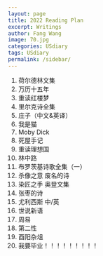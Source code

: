 ```yaml
---
layout: page
title: 2022 Reading Plan
excerpt: Writings
author: Fang Wang
image: 70.jpg
categories: USdiary
tags: USdiary
permalink: /sidebar/
---
```


1. 荷尔德林文集
2. 万历十五年
3. 重读红楼梦
4. 里尔克诗全集
5. 庄子（中文&英译）
6. 我是猫
7. Moby Dick
8. 死屋手记
9. 重读理想国
10. 林中路
11. 布罗茨基诗歌全集（一）
12. 杀像之意 废名的诗
13. 染匠之手 奥登文集
14. 张枣的诗
15. 尤利西斯 中/英
16. 世说新语
17. 周易
18. 第二性
19. 酉阳杂俎
20. 我要毕业！！！！！！！！！

